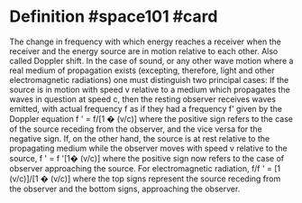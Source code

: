 # Definition #space101 #card

The change in frequency with which energy reaches a receiver when the
receiver and the energy source are in motion relative to each other.
Also called Doppler shift. In the case of sound, or any other wave
motion where a real medium of propagation exists (excepting, therefore,
light and other electromagnetic radiations) one must distinguish two
principal cases: If the source is in motion with speed v relative to a
medium which propagates the waves in question at speed c, then the
resting observer receives waves emitted, with actual frequency f as if
they had a frequency f' given by the Doppler equation f ' = f/\[1 �
(v/c)\] where the positive sign refers to the case of the source
receding from the observer, and the vice versa for the negative sign.
If, on the other hand, the source is at rest relative to the propagating
medium while the observer moves with speed v relative to the source, f '
= f '\[1� (v/c)\] where the positive sign now refers to the case of
observer approaching the source. For electromagnetic radiation, f/f ' =
\[1 (v/c)\]/\[1 � (v/c)\] where the top signs represent the source
receding from the observer and the bottom signs, approaching the
observer.
